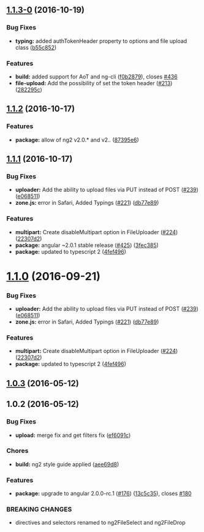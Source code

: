 <a name="1.1.3-0"></a>
## [1.1.3-0](https://github.com/valor-software/ng2-file-upload/compare/v1.1.2...v1.1.3-0) (2016-10-19)


### Bug Fixes

* **typing:** added authTokenHeader property to options and file upload class ([b55c852](https://github.com/valor-software/ng2-file-upload/commit/b55c852))


### Features

* **build:** added support for AoT and ng-cli ([f0b2879](https://github.com/valor-software/ng2-file-upload/commit/f0b2879)), closes [#436](https://github.com/valor-software/ng2-file-upload/issues/436)
* **file-upload:** Add the possibility of set the token header ([#213](https://github.com/valor-software/ng2-file-upload/issues/213)) ([282295c](https://github.com/valor-software/ng2-file-upload/commit/282295c))



<a name="1.1.2"></a>
## [1.1.2](https://github.com/valor-software/ng2-file-upload/compare/v1.1.1...v1.1.2) (2016-10-17)


### Features

* **package:** allow of ng2 v2.0.* and v2.*.* ([87395e6](https://github.com/valor-software/ng2-file-upload/commit/87395e6))



<a name="1.1.1"></a>
## [1.1.1](https://github.com/valor-software/ng2-file-upload/compare/v1.0.3...v1.1.1) (2016-10-17)


### Bug Fixes

* **uploader:** Add the ability to upload files via PUT instead of POST ([#239](https://github.com/valor-software/ng2-file-upload/issues/239)) ([e068511](https://github.com/valor-software/ng2-file-upload/commit/e068511))
* **zone.js:**  error in Safari, Added Typings ([#221](https://github.com/valor-software/ng2-file-upload/issues/221)) ([db77e89](https://github.com/valor-software/ng2-file-upload/commit/db77e89))


### Features

* **multipart:** Create disableMultipart option in FileUploader ([#224](https://github.com/valor-software/ng2-file-upload/issues/224)) ([22307d2](https://github.com/valor-software/ng2-file-upload/commit/22307d2))
* **package:** angular ~2.0.1 stable release ([#425](https://github.com/valor-software/ng2-file-upload/issues/425)) ([3fec385](https://github.com/valor-software/ng2-file-upload/commit/3fec385))
* **package:** updated to typescript 2 ([4fef496](https://github.com/valor-software/ng2-file-upload/commit/4fef496))



<a name="1.1.0"></a>
# [1.1.0](https://github.com/valor-software/ng2-file-upload/compare/v1.0.3...v1.1.0) (2016-09-21)


### Bug Fixes

* **uploader:** Add the ability to upload files via PUT instead of POST ([#239](https://github.com/valor-software/ng2-file-upload/issues/239)) ([e068511](https://github.com/valor-software/ng2-file-upload/commit/e068511))
* **zone.js:**  error in Safari, Added Typings ([#221](https://github.com/valor-software/ng2-file-upload/issues/221)) ([db77e89](https://github.com/valor-software/ng2-file-upload/commit/db77e89))


### Features

* **multipart:** Create disableMultipart option in FileUploader ([#224](https://github.com/valor-software/ng2-file-upload/issues/224)) ([22307d2](https://github.com/valor-software/ng2-file-upload/commit/22307d2))
* **package:** updated to typescript 2 ([4fef496](https://github.com/valor-software/ng2-file-upload/commit/4fef496))



<a name="1.0.3"></a>
## [1.0.3](https://github.com/valor-software/ng2-file-upload/compare/v1.0.2...v1.0.3) (2016-05-12)



<a name="1.0.2"></a>
## 1.0.2 (2016-05-12)


### Bug Fixes

* **upload:** merge fix and get filters fix ([ef6091c](https://github.com/valor-software/ng2-file-upload/commit/ef6091c))


### Chores

* **build:** ng2 style guide applied ([aee69d8](https://github.com/valor-software/ng2-file-upload/commit/aee69d8))


### Features

* **package:** upgrade to angular 2.0.0-rc.1 ([#176](https://github.com/valor-software/ng2-file-upload/issues/176)) ([13c5c35](https://github.com/valor-software/ng2-file-upload/commit/13c5c35)), closes [#180](https://github.com/valor-software/ng2-file-upload/issues/180)


### BREAKING CHANGES

- directives and selectors renamed to ng2FileSelect and ng2FileDrop




